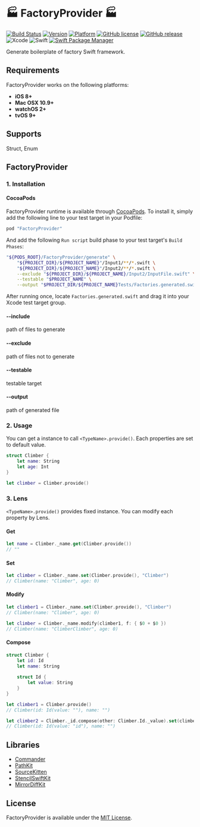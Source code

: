 # :factory: FactoryProvider :factory:

[![Build Status](https://travis-ci.com/Nonchalant/FactoryProvider.svg?branch=master)](https://travis-ci.com/Nonchalant/FactoryProvider)
[![Version](http://img.shields.io/cocoapods/v/FactoryProvider.svg?style=flat)](http://cocoadocs.org/pods/FactoryProvider)
[![Platform](http://img.shields.io/cocoapods/p/FactoryProvider.svg?style=flat)](http://cocoadocs.org/pods/FactoryProvider)
[![GitHub license](https://img.shields.io/badge/license-MIT-lightgrey.svg)](https://raw.githubusercontent.com/Nonchalant/FactoryProvider/master/LICENSE.md)
[![GitHub release](https://img.shields.io/github/release/Nonchalant/FactoryProvider.svg)](https://github.com/Nonchalant/FactoryProvider/releases)
![Xcode](https://img.shields.io/badge/Xcode-9.4-brightgreen.svg)
![Swift](https://img.shields.io/badge/Swift-4.1-brightgreen.svg)
[![Swift Package Manager](https://img.shields.io/badge/Swift%20Package%20Manager-4.0.0-brightgreen.svg)](https://github.com/apple/swift-package-manager)

Generate boilerplate of factory Swift framework.


## Requirements

FactoryProvider works on the following platforms:

- **iOS 8+**
- **Mac OSX 10.9+**
- **watchOS 2+**
- **tvOS 9+**


## Supports

Struct, Enum


## FactoryProvider

### 1. Installation

#### CocoaPods

FactoryProvider runtime is available through [CocoaPods](http://cocoapods.org). To install it, simply add the following line to your test target in your Podfile:

```Ruby
pod "FactoryProvider"
```

And add the following `Run script` build phase to your test target's `Build Phases`:

```Bash
"${PODS_ROOT}/FactoryProvider/generate" \
    "${PROJECT_DIR}/${PROJECT_NAME}"/Input1/**/*.swift \
    "${PROJECT_DIR}/${PROJECT_NAME}"/Input2/**/*.swift \
    --exclude "${PROJECT_DIR}/${PROJECT_NAME}/Input2/InputFile.swift" \
    --testable "$PROJECT_NAME" \
    --output "$PROJECT_DIR/${PROJECT_NAME}Tests/Factories.generated.swift"
```

After running once, locate `Factories.generated.swift` and drag it into your Xcode test target group.

#### --include

path of files to generate

#### --exclude

path of files not to generate

#### --testable

testable target

#### --output

path of generated file

### 2. Usage

You can get a instance to call `<TypeName>.provide()`. Each properties are set to default value.

```swift
struct Climber {
    let name: String
    let age: Int
}

let climber = Climber.provide()
```

### 3. Lens

`<TypeName>.provide()` provides fixed instance. You can modify each property by Lens.

#### Get

```swift
let name = Climber._name.get(Climber.provide())
// ""
```

#### Set

```swift
let climber = Climber._name.set(Climber.provide(), "Climber")
// Climber(name: "Climber", age: 0)
```

#### Modify

```swift
let climber1 = Climber._name.set(Climber.provide(), "Climber")
// Climber(name: "Climber", age: 0)

let climber = Climber._name.modify(climber1, f: { $0 + $0 })
// Climber(name: "ClimberClimber", age: 0)
```

#### Compose

```swift
struct Climber {
    let id: Id
    let name: String
    
    struct Id {
        let value: String
    }
}

let climber1 = Climber.provide()
// Climber(id: Id(value: ""), name: "")

let climber2 = Climber._id.compose(other: Climber.Id._value).set(climber1, "id")
// Climber(id: Id(value: "id"), name: "")
```


## Libraries

* [Commander](https://github.com/kylef/Commander)
* [PathKit](https://github.com/kylef/PathKit)
* [SourceKitten](https://github.com/jpsim/SourceKitten)
* [StencilSwiftKit](https://github.com/SwiftGen/StencilSwiftKit)
* [MirrorDiffKit](https://github.com/Kuniwak/MirrorDiffKit)


## License

FactoryProvider is available under the [MIT License](LICENSE).
